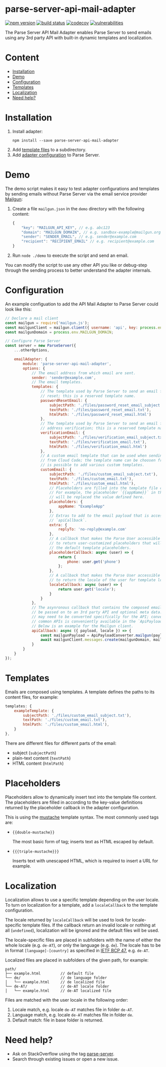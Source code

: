 # parse-server-api-mail-adapter

[![npm version](https://badge.fury.io/js/parse-server-api-mail-adapter.svg)](https://badge.fury.io/js/parse-server-api-mail-adapter)
[![build status](https://github.com/mtrezza/parse-server-api-mail-adapter/workflows/ci/badge.svg?branch=main)](https://github.com/mtrezza/parse-server-api-mail-adapter/actions?query=workflow%3Aci+branch%3Amain)
[![codecov](https://codecov.io/gh/mtrezza/parse-server-api-mail-adapter/branch/main/graph/badge.svg)](https://codecov.io/gh/mtrezza/parse-server-api-mail-adapter)
[![vulnerabilities](https://snyk.io/test/github/mtrezza/parse-server-api-mail-adapter/badge.svg)](https://snyk.io/test/github/mtrezza/parse-server-api-mail-adapter)

The Parse Server API Mail Adapter enables Parse Server to send emails using any 3rd party API with built-in dynamic templates and localization.


# Content

- [Installation](#Installation)
- [Demo](#demo)
- [Configuration](#configuration)
- [Templates](#templates)
- [Localization](#localization)
- [Need help?](#need-help)

# Installation

1. Install adapter:
    ```
    npm install --save parse-server-api-mail-adapter
    ```
2. Add [template files](#templates) to a subdirectory.
2. Add [adapter configuration](#configuration) to Parse Server.

# Demo

The demo script makes it easy to test adapter configurations and templates by sending emails without Parse Server via the email service provider [Mailgun](https://www.mailgun.com):

1. Create a file `mailgun.json` in the `demo` directory with the following content:
    ```js
    {
        "key": "MAILGUN_API_KEY", // e.g. abc123
        "domain": "MAILGUN_DOMAIN", // e.g. sandbox-example@mailgun.org
        "sender": "SENDER_EMAIL", // e.g. sender@example.com
        "recipient": "RECIPIENT_EMAIL" // e.g. recipient@example.com
    }
    ```
2. Run `node ./demo` to execute the script and send an email.

You can modify the script to use any other API you like or debug-step through the sending process to better understand the adapter internals.

# Configuration

An example configuation to add the API Mail Adapter to Parse Server could look like this:

```js
// Declare a mail client
const mailgun = require('mailgun.js');
const mailgunClient = mailgun.client({ username: 'api', key: process.env.MAILGUN_API_KEY });
const mailgunDomain = process.env.MAILGUN_DOMAIN;

// Configure Parse Server
const server = new ParseServer({
    ...otherOptions,

    emailAdapter: {
        module: 'parse-server-api-mail-adapter',
        options: {
            // The email address from which email are sent.
            sender: 'sender@example.com', 
            // The email templates.
            templates: {
                // The template used by Parse Server to send an email for password
                // reset; this is a reserved template name.
                passwordResetEmail: {
                    subjectPath: './files/password_reset_email_subject.txt'),
                    textPath: './files/password_reset_email.txt'),
                    htmlPath: './files/password_reset_email.html')
                },
                // The template used by Parse Server to send an email for email
                // address verification; this is a reserved template name.
                verificationEmail: {
                    subjectPath: './files/verification_email_subject.txt'),
                    textPath: './files/verification_email.txt'),
                    htmlPath: './files/verification_email.html')
                },
                // A custom email template that can be used when sending emails
                // from Cloud Code; the template name can be choosen freely; it
                // is possible to add various custom templates.
                customEmail: {
                    subjectPath: './files/custom_email_subject.txt'),
                    textPath: './files/custom_email.txt'),
                    htmlPath: './files/custom_email.html'),
                    // Placeholders are filled into the template file contents.
                    // For example, the placeholder `{{appName}}` in the email
                    // will be replaced the value defined here.
                    placeholders: {
                        appName: "ExampleApp"
                    },
                    // Extras to add to the email payload that is accessible in the
                    // `apiCallback`.
                    extra: {
                        replyTo: 'no-reply@example.com'
                    },
                    // A callback that makes the Parse User accessible and allows
                    // to return user-customized placeholders that will override
                    // the default template placeholders.
                    placeholderCallback: async (user) => {
                        return {
                            phone: user.get('phone')
                        };
                    },
                    // A callback that makes the Parse User accessible and allows
                    // to return the locale of the user for template localization.
                    localeCallback: async (user) => {
                        return user.get('locale');
                    }
                }
            },
            // The asynronous callback that contains the composed email payload to
            // be passed on to an 3rd party API and optional meta data. The payload
            // may need to be converted specifically for the API; conversion for
            // common APIs is conveniently available in the `ApiPayloadConverter`.
            // Below is an example for the Mailgun client.
            apiCallback: async ({ payload, locale }) => {
                const mailgunPayload = ApiPayloadConverter.mailgun(payload);
                await mailgunClient.messages.create(mailgunDomain, mailgunPayload);
            }
        }
    }
});
```

# Templates

Emails are composed using templates. A template defines the paths to its content files, for example:

```js
templates: {
    exampleTemplate: {
        subjectPath: './files/custom_email_subject.txt'),
        textPath: './files/custom_email.txt'),
        htmlPath: './files/custom_email.html'),
    }
},
```

There are different files for different parts of the email:
- subject (`subjectPath`)
- plain-text content (`textPath`)
- HTML content (`htmlPath`)

# Placeholders
Placeholders allow to dynamically insert text into the template file content. The placeholders are filled in according to the key-value definitions returned by the placeholder callback in the adapter configuration.

This is using the [mustache](http://mustache.github.io/mustache.5.html) template syntax. The most commonly used tags are:
- `{{double-mustache}}`

    The most basic form of tag; inserts text as HTML escaped by default.
- `{{{triple-mustache}}}`
    
    Inserts text with unescaped HTML, which is required to insert a URL for example.

# Localization

Localization allows to use a specific template depending on the user locale. To turn on localization for a template, add a `localeCallback` to the template configuration.

The locale returned by `localeCallback` will be used to look for locale-specific template files. If the callback return an invalid locale or nothing at all (`undefined`), localization will be ignored and the default files will be used.

The locale-specific files are placed in subfolders with the name of either the whole locale (e.g. `de-AT`), or only the language (e.g. `de`). The locale has to be in format `[language]-[country]` as specified in [IETF BCP 47](https://tools.ietf.org/html/bcp47), e.g. `de-AT`.

Localized files are placed in subfolders of the given path, for example:
```
path/
├── example.html         // default file
└── de/                  // de language folder
│   └── example.html     // de localized file
└── de-AT/               // de-AT locale folder
│   └── example.html     // de-AT localized file
```

Files are matched with the user locale in the following order:
1. Locale match, e.g. locale `de-AT` matches file in folder `de-AT`.
2. Language match, e.g. locale `de-AT` matches file in folder `de`.
3. Default match: file in base folder is returned.

# Need help?

- Ask on StackOverflow using the tag [parse-server](https://stackoverflow.com/questions/tagged/parse-server).
- Search through existing issues or open a new issue.